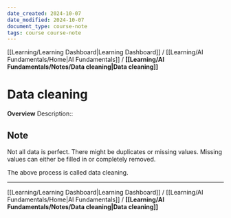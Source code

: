 ```yaml
---
date_created: 2024-10-07
date_modified: 2024-10-07
document_type: course-note
tags: course course-note
---
```

[[Learning/Learning Dashboard|Learning Dashboard]] / [[Learning/AI Fundamentals/Home|AI Fundamentals]] / **[[Learning/AI Fundamentals/Notes/Data cleaning|Data cleaning]]**
# Data cleaning
**Overview**
Description:: 

## Note

Not all data is perfect. There might be duplicates or missing values. Missing values can either be filled in or completely removed.

The above process is called data cleaning.

---
[[Learning/Learning Dashboard|Learning Dashboard]] / [[Learning/AI Fundamentals/Home|AI Fundamentals]] / **[[Learning/AI Fundamentals/Notes/Data cleaning|Data cleaning]]**